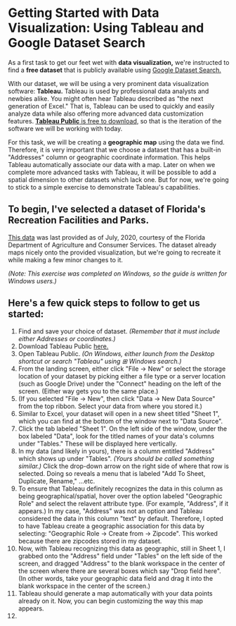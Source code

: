 # Getting Started with Data Visualization: Using Tableau and Google Dataset Search

As a first task to get our feet wet with **data visualization,** we're instructed to find a **free dataset** that is publicly available using [Google Dataset Search.](https://datasetsearch.research.google.com/)

With our dataset, we will be using a very prominent data visualization software: **Tableau.** Tableau is used by professional data analysts and newbies alike. You might often hear Tableau described as "the next generation of Excel." That is, Tableau can be used to quickly and easily analyze data while also offering more advanced data customization features. [**Tableau Public** is free to download,](https://public.tableau.com/app/discover) so that is the iteration of the software we will be working with today.

For this task, we will be creating a **geographic map** using the data we find. Therefore, it is very important that we choose a dataset that has a built-in "Addresses" column or geographic coordinate information. This helps Tableau automatically associate our data with a map. Later on when we complete more advanced tasks with Tableau, it will be possible to add a spatial dimension to other datasets which lack one. But for now, we're going to stick to a simple exercise to demonstrate Tableau's capabilities.

## To begin, I've selected a dataset of Florida's Recreation Facilities and Parks.
[This data](https://hub.arcgis.com/datasets/FDACS::florida-recreation-and-parks/explore?location=-0.000000%2C0.000000%2C0.70) was last provided as of July, 2020, courtesy of the Florida Department of Agriculture and Consumer Services. The dataset already maps nicely onto the provided visualization, but we're going to recreate it while making a few minor changes to it.

*(Note: This exercise was completed on Windows, so the guide is written for Windows users.)*

## Here's a few quick steps to follow to get us started:
1. Find and save your choice of dataset. *(Remember that it must include either Addresses or coordinates.)*
2. Download Tableau Public [here.](https://public.tableau.com/app/discover)
3. Open Tableau Public. *(On Windows, either launch from the Desktop shortcut or search "Tableau" using ⊞ Windows search.)*
4. From the landing screen, either click "File → New" or select the storage location of your dataset by picking either a file type or a server location (such as Google Drive) under the "Connect" heading on the left of the screen. (Either way gets you to the same place.)
5. (If you selected "File → New", then click "Data → New Data Source" from the top ribbon. Select your data from where you stored it.)
6. Similar to Excel, your dataset will open in a new sheet titled "Sheet 1", which you can find at the bottom of the window next to "Data Source".
7. Click the tab labeled "Sheet 1". On the left side of the window, under the box labeled "Data", look for the titled names of your data's columns under "Tables." These will be displayed here vertically.
8. In my data (and likely in yours), there is a column entitled "Address" which shows up under "Tables". *(Yours should be called something similar.)* Click the drop-down arrow on the right side of where that row is selected. Doing so reveals a menu that is labeled "Add To Sheet, Duplicate, Rename," ...etc.
9. To ensure that Tableau definitely recognizes the data in this column as being geographical/spatial, hover over the option labeled "Geographic Role" and select the relavent attribute type. (For example, "Address", if it appears.) In my case, "Address" was not an option and Tableau considered the data in this column "text" by default. Therefore, I opted to have Tableau create a geographic association for this data by selecting: "Geographic Role → Create from → Zipcode". This worked because there are zipcodes stored in my dataset.
10. Now, with Tableau recognizing this data as geographic, still in Sheet 1, I grabbed onto the "Address" field under "Tables" on the left side of the screen, and dragged "Address" to the blank workspace in the center of the screen where there are several boxes which say "Drop field here". (In other words, take your geographic data field and drag it into the blank workspace in the center of the screen.)
11. Tableau should generate a map automatically with your data points already on it. Now, you can begin customizing the way this map appears.
12. 




